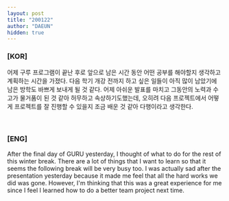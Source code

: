 ```yaml
---
layout: post
title: "200122"
author: "DAEUN"
hidden: true
---
```


### [KOR]
어제 구루 프로그램이 끝난 후로 앞으로 남은 시간 동안 어떤 공부를 해야할지 생각하고 계획하는 시간을 가졌다. 다음 학기 개강 전까지 하고 싶은 일들이 아직 많이 남았기에 남은 방학도 바쁘게 보내게 될 것 같다. 어제 아쉬운 발표를 마치고 그동안의 노력과 수고가 물거품이 된 것 같아 허무하고 속상하기도했는데, 오히려 다음 프로젝트에서 어떻게 프로젝트를 잘 진행할 수 있을지 조금 배운 것 같아 다행이라고 생각한다.
<br><br><br>
### [ENG]
After the final day of GURU yesterday, I thought of what to do for the rest of this winter break. There are a lot of things that I want to learn so that it seems the following break will be very busy too. I was actually sad after the presentation yesterday because it made me feel that all the hard works we did was gone. However, I'm thinking that this was a great experience for me since I feel I learned how to do a better team project next time.